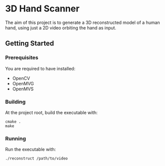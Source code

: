# 3D Hand Scanner

<p>
The aim of this project is to generate a 3D reconstructed model of a human hand, using just a 2D video orbiting the hand
as input.
</p>

## Getting Started

### Prerequisites

<p>
You are required to have installed:
</p>

<ul>
  <li>OpenCV</li>
  <li>OpenMVG</li>
  <li>OpenMVS</li>
</ul>

### Building

<p>
At the project root, build the executable with:
</p>

```
cmake .
make
```

### Running

<p>
Run the executable with:
</p>

```
./reconstruct /path/to/video
```
